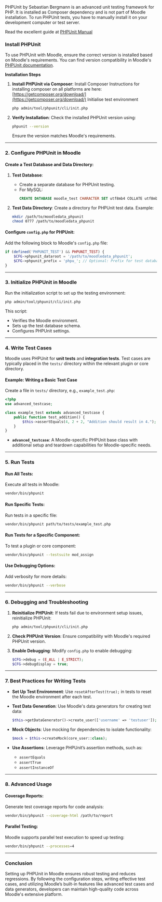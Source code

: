 PHPUnit by Sebastian Bergmann is an advanced unit testing framework for PHP. 
It is installed as Composer dependency and is not part of Moodle installation. 
To run PHPUnit tests, you have to manually install it on your development computer 
or test server.

Read the excellent guide at [PHPUnit Manual](https://phpunit.de/documentation.html)


### **Install PHPUnit**
To use PHPUnit with Moodle, ensure the correct version is installed based on Moodle's 
requirements. You can find version compatibility in Moodle's 
[PHPUnit documentation](https://moodledev.io/general/development/tools/phpunit#phpunit-versions).

**Installation Steps**

1. **Install PHPUnit via Composer**:
   Install Composer Instructions for installing composer on all platforms are here: 
   [https://getcomposer.org/download/](https://getcomposer.org/download/)
   Initialise test environment
   ```bash
   php admin/tool/phpunit/cli/init.php
   ```
2. **Verify Installation**:
   Check the installed PHPUnit version using:
   ```bash
   phpunit --version
   ```

   Ensure the version matches Moodle's requirements.

---

### 2. **Configure PHPUnit in Moodle**

#### Create a Test Database and Data Directory:
1. **Test Database**:
   - Create a separate database for PHPUnit testing.
   - For MySQL:
     ```sql
     CREATE DATABASE moodle_test CHARACTER SET utf8mb4 COLLATE utf8mb4_unicode_ci;
     ```

2. **Test Data Directory**:
   Create a directory for PHPUnit test data. Example:
   ```bash
   mkdir /path/to/moodledata_phpunit
   chmod 0777 /path/to/moodledata_phpunit
   ```

#### Configure `config.php` for PHPUnit:
Add the following block to Moodle's `config.php` file:
```php
if (defined('PHPUNIT_TEST') && PHPUNIT_TEST) {
    $CFG->phpunit_dataroot = '/path/to/moodledata_phpunit';
    $CFG->phpunit_prefix = 'phpu_'; // Optional: Prefix for test database tables.
}
```

---

### 3. **Initialize PHPUnit in Moodle**
Run the initialization script to set up the testing environment:
```bash
php admin/tool/phpunit/cli/init.php
```

This script:
- Verifies the Moodle environment.
- Sets up the test database schema.
- Configures PHPUnit settings.

---

### 4. **Write Test Cases**

Moodle uses PHPUnit for **unit tests** and **integration tests**. Test cases are typically placed in the `tests/` directory within the relevant plugin or core directory.

#### Example: Writing a Basic Test Case

Create a file in `tests/` directory, e.g., `example_test.php`:
```php
<?php
use advanced_testcase;

class example_test extends advanced_testcase {
    public function test_addition() {
        $this->assertEquals(4, 2 + 2, "Addition should result in 4.");
    }
}
```

- **`advanced_testcase`**: A Moodle-specific PHPUnit base class with additional setup and teardown capabilities for Moodle-specific needs.

---

### 5. **Run Tests**

#### Run All Tests:
Execute all tests in Moodle:
```bash
vendor/bin/phpunit
```

#### Run Specific Tests:
Run tests in a specific file:
```bash
vendor/bin/phpunit path/to/tests/example_test.php
```

#### Run Tests for a Specific Component:
To test a plugin or core component:
```bash
vendor/bin/phpunit --testsuite mod_assign
```

#### Use Debugging Options:
Add verbosity for more details:
```bash
vendor/bin/phpunit --verbose
```

---

### 6. **Debugging and Troubleshooting**

1. **Reinitialize PHPUnit**:
   If tests fail due to environment setup issues, reinitialize PHPUnit:
   ```bash
   php admin/tool/phpunit/cli/init.php
   ```

2. **Check PHPUnit Version**:
   Ensure compatibility with Moodle's required PHPUnit version.

3. **Enable Debugging**:
   Modify `config.php` to enable debugging:
   ```php
   $CFG->debug = (E_ALL | E_STRICT);
   $CFG->debugdisplay = true;
   ```

---

### 7. **Best Practices for Writing Tests**

- **Set Up Test Environment**:
  Use `resetAfterTest(true);` in tests to reset the Moodle environment after each test.

- **Test Data Generation**:
  Use Moodle's data generators for creating test data:
  ```php
  $this->getDataGenerator()->create_user(['username' => 'testuser']);
  ```

- **Mock Objects**:
  Use mocking for dependencies to isolate functionality:
  ```php
  $mock = $this->createMock(core_user::class);
  ```

- **Use Assertions**:
  Leverage PHPUnit’s assertion methods, such as:
  - `assertEquals`
  - `assertTrue`
  - `assertInstanceOf`

---

### 8. **Advanced Usage**

#### Coverage Reports:
Generate test coverage reports for code analysis:
```bash
vendor/bin/phpunit --coverage-html /path/to/report
```

#### Parallel Testing:
Moodle supports parallel test execution to speed up testing:
```bash
vendor/bin/phpunit --processes=4
```

---

### Conclusion
Setting up PHPUnit in Moodle ensures robust testing and reduces regressions. By following the configuration steps, writing effective test cases, and utilizing Moodle’s built-in features like advanced test cases and data generators, developers can maintain high-quality code across Moodle's extensive platform.